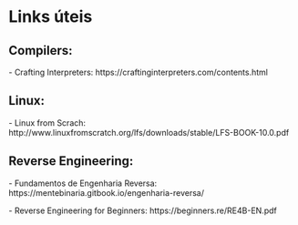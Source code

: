 # Links úteis

<h2>Compilers:</h2>
<p>- Crafting Interpreters:   https://craftinginterpreters.com/contents.html</p>

<h2>Linux:</h2>
<p>- Linux from Scrach: http://www.linuxfromscratch.org/lfs/downloads/stable/LFS-BOOK-10.0.pdf</p>

<h2>Reverse Engineering:</h2>
<p>- Fundamentos de Engenharia Reversa: https://mentebinaria.gitbook.io/engenharia-reversa/ </p>
<p>- Reverse Engineering for Beginners: https://beginners.re/RE4B-EN.pdf</p>

